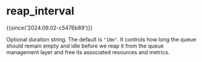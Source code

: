 # reap_interval

{{since('2024.09.02-c5476b89')}}

Optional duration string. The default is `"10m"`.  It controls how long the
queue should remain empty and idle before we reap it from the queue management
layer and free its associated resources and metrics.


